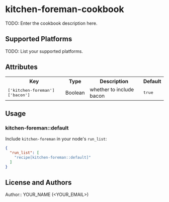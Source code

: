 # kitchen-foreman-cookbook

TODO: Enter the cookbook description here.

## Supported Platforms

TODO: List your supported platforms.

## Attributes

<table>
  <tr>
    <th>Key</th>
    <th>Type</th>
    <th>Description</th>
    <th>Default</th>
  </tr>
  <tr>
    <td><tt>['kitchen-foreman']['bacon']</tt></td>
    <td>Boolean</td>
    <td>whether to include bacon</td>
    <td><tt>true</tt></td>
  </tr>
</table>

## Usage

### kitchen-foreman::default

Include `kitchen-foreman` in your node's `run_list`:

```json
{
  "run_list": [
    "recipe[kitchen-foreman::default]"
  ]
}
```

## License and Authors

Author:: YOUR_NAME (<YOUR_EMAIL>)
